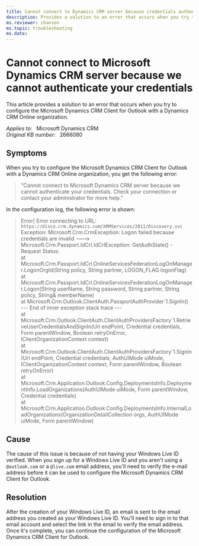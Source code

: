 ```yaml
---
title: Cannot connect to Dynamics CRM server because credentials authentication
description: Provides a solution to an error that occurs when you try to configure the Microsoft Dynamics CRM Client for Outlook with a Dynamics CRM Online organization.
ms.reviewer: chanson
ms.topic: troubleshooting
ms.date: 
---
```

# Cannot connect to Microsoft Dynamics CRM server because we cannot authenticate your credentials

This article provides a solution to an error that occurs when you try to configure the Microsoft Dynamics CRM Client for Outlook with a Dynamics CRM Online organization.

_Applies to:_ &nbsp; Microsoft Dynamics CRM  
_Original KB number:_ &nbsp; 2666080

## Symptoms

When you try to configure the Microsoft Dynamics CRM Client for Outlook with a Dynamics CRM Online organization, you get the following error:

> "Cannot connect to Microsoft Dynamics CRM server because we cannot authenticate your credentials. Check your connection or contact your administrator for more help."

In the configuration log, the following error is shown:

> Error| Error connecting to URL: `https://disco.crm.dynamics.com/XRMServices/2011/Discovery.svc` Exception: Microsoft.Crm.CrmException: Logon failed because credentials are invalid --->  
Microsoft.Crm.Passport.IdCrl.IdCrlException: GetAuthState() - Request Status:  
at Microsoft.Crm.Passport.IdCrl.OnlineServicesFederationLogOnManager.LogonOrgId(String policy, String partner, LOGON_FLAG logonFlag)  
at Microsoft.Crm.Passport.IdCrl.OnlineServicesFederationLogOnManager.Logon(String userName, String password, String partner, String policy, String& memberName)  
at Microsoft.Crm.Outlook.ClientAuth.PassportAuthProvider\`1.SignIn()  
--- End of inner exception stack trace ---  
at Microsoft.Crm.Outlook.ClientAuth.ClientAuthProvidersFactory\`1.RetrieveUserCredentialsAndSignIn(Uri endPoint, Credential credentials, Form parentWindow, Boolean retryOnError, IClientOrganizationContext context)  
at Microsoft.Crm.Outlook.ClientAuth.ClientAuthProvidersFactory\`1.SignIn(Uri endPoint, Credential credentials, AuthUIMode uiMode, IClientOrganizationContext context, Form parentWindow, Boolean retryOnError)  
at Microsoft.Crm.Application.Outlook.Config.DeploymentsInfo.DeploymentInfo.LoadOrganizations(AuthUIMode uiMode, Form parentWindow, Credential credentials)  
at Microsoft.Crm.Application.Outlook.Config.DeploymentsInfo.InternalLoadOrganizations(OrganizationDetailCollection orgs, AuthUIMode uiMode, Form parentWindow)

## Cause

The cause of this issue is because of not having your Windows Live ID verified. When you sign up for a Windows Live ID and you aren't using a `@outlook.com` or a `@live.com` email address, you'll need to verify the e-mail address before it can be used to configure the Microsoft Dynamics CRM Client for Outlook.

## Resolution

After the creation of your Windows Live ID, an email is sent to the email address you created as your Windows Live ID. You'll need to sign in to that email account and select the link in the email to verify the email address. Once it's complete, you can continue the configuration of the Microsoft Dynamics CRM Client for Outlook.
